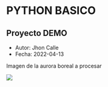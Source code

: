 # PYTHON BASICO

## Proyecto DEMO

- Autor: Jhon Calle
- Fecha: 2022-04-13


Imagen de la aurora boreal a procesar

![](./img/aurora-boreal.png)